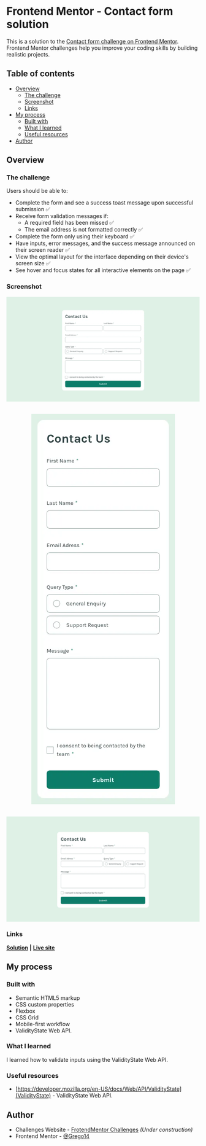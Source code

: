 # Frontend Mentor - Contact form solution

This is a solution to the [Contact form challenge on Frontend Mentor](https://www.frontendmentor.io/challenges/contact-form--G-hYlqKJj). Frontend Mentor challenges help you improve your coding skills by building realistic projects. 

## Table of contents

- [Overview](#overview)
  - [The challenge](#the-challenge)
  - [Screenshot](#screenshot)
  - [Links](#links)
- [My process](#my-process)
  - [Built with](#built-with)
  - [What I learned](#what-i-learned)
  - [Useful resources](#useful-resources)
- [Author](#author)

## Overview

### The challenge

Users should be able to:

- Complete the form and see a success toast message upon successful submission ✅
- Receive form validation messages if:
  - A required field has been missed ✅
  - The email address is not formatted correctly ✅
- Complete the form only using their keyboard ✅
- Have inputs, error messages, and the success message announced on their screen reader ✅
- View the optimal layout for the interface depending on their device's screen size ✅
- See hover and focus states for all interactive elements on the page ✅

### Screenshot

<div align='center'>
    <img src='/screenshots/contact-form-dekstop.webp' alt='Challenge image for desktop' align='center'>
    <img src='/screenshots/contact-form-mobile.webp' alt='Challenge Image for mobile' align='center' style='margin-top: 2rem'>
    <img src='/screenshots/contact-form-newDesign.webp' alt='Challenge Image for the new design' align='center' style='margin-top: 2rem'>
</div>

### Links

[**Solution**](https://github.com/Grego14/FrontendMentor_Challenges/tree/main/contact-form-main) **|** [**Live site**](https://grego14.github.io/FrontendMentor_Challenges/contact-form-main/)

## My process

### Built with

- Semantic HTML5 markup
- CSS custom properties
- Flexbox
- CSS Grid
- Mobile-first workflow
- ValidityState Web API.

### What I learned

I learned how to validate inputs using the ValidityState Web API.

### Useful resources

- [https://developer.mozilla.org/en-US/docs/Web/API/ValidityState](ValidityState) - ValidityState Web API.

## Author

- Challenges Website - [FrotendMentor Challenges](https://grego14.github.io/FrontendMentor_Challenges/) *(Under construction)*
- Frontend Mentor - [@Grego14](https://www.frontendmentor.io/profile/Grego14)
